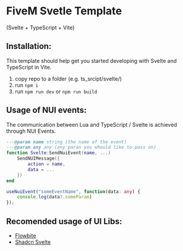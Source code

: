 # FiveM Svetle Template
(Svelte + TypeScript + Vite)

## Installation:
This template should help get you started developing with Svelte and TypeScript in Vite.

1. copy repo to a folder (e.g. ts_srcipt/svelte/)
2. run `npm i`
3. run `npm run dev` or `npm run build`

## Usage of NUI events:
The communication between Lua and TypeScript / Svelte is achieved through NUI Events.
```lua
---@param name string (the name of the event)
---@param any any (any paran you whould like to pass on) 
function Svelte:SendNuiEvent(name, ...)
    SendNUIMessage({
        action = name,
        data = ...
    })
end   
```

```ts
useNuiEvent("someEventName", function(data: any) {
    console.log(data?.someParam)
});
```

## Recomended usage of UI Libs:
- [Flowbite](https://flowbite-svelte.com)
- [Shadcn Svelte](https://www.shadcn-svelte.com)

